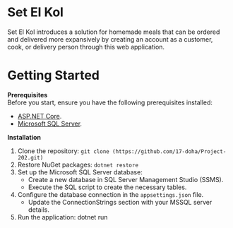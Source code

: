 Set El Kol  
===========  

Set El Kol introduces a solution for homemade meals that can be ordered and delivered more expansively by creating an account as a customer, cook, or delivery person through this web application. 

Getting Started  
===========  

**Prerequisites**  
Before you start, ensure you have the following prerequisites installed:

   * [ASP.NET Core](https://dotnet.microsoft.com/en-us/download).
   * [Microsoft SQL Server](https://www.microsoft.com/en-us/sql-server/).

**Installation**

1. Clone the repository: `git clone (https://github.com/17-doha/Project-202.git)`
2. Restore NuGet packages: `dotnet restore`
3. Set up the Microsoft SQL Server database:
   * Create a new database in SQL Server Management Studio (SSMS).
   * Execute the SQL script to create the necessary tables.
4. Configure the database connection in the `appsettings.json` file.
   * Update the ConnectionStrings section with your MSSQL server details.
6. Run the application: dotnet run
